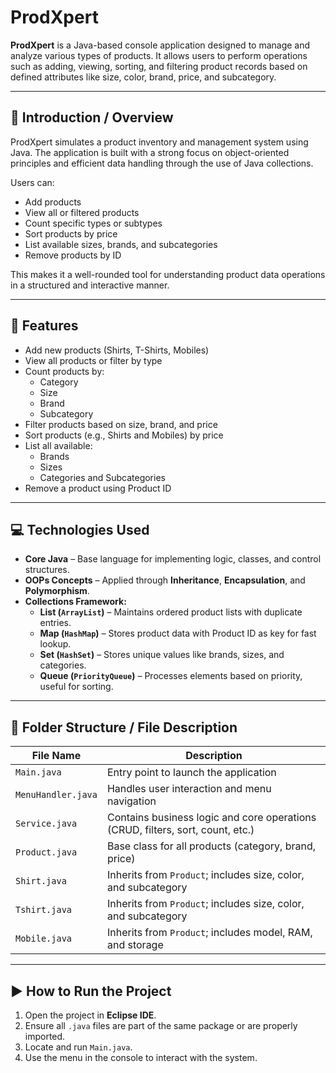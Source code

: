 # ProdXpert

**ProdXpert** is a Java-based console application designed to manage and analyze various types of products. It allows users to perform operations such as adding, viewing, sorting, and filtering product records based on defined attributes like size, color, brand, price, and subcategory.

---

## 🧾 Introduction / Overview

ProdXpert simulates a product inventory and management system using Java. The application is built with a strong focus on object-oriented principles and efficient data handling through the use of Java collections.

Users can:
- Add products
- View all or filtered products
- Count specific types or subtypes
- Sort products by price
- List available sizes, brands, and subcategories
- Remove products by ID

This makes it a well-rounded tool for understanding product data operations in a structured and interactive manner.

---

## 🚀 Features

- Add new products (Shirts, T-Shirts, Mobiles)
- View all products or filter by type
- Count products by:
  - Category
  - Size
  - Brand
  - Subcategory
- Filter products based on size, brand, and price
- Sort products (e.g., Shirts and Mobiles) by price
- List all available:
  - Brands
  - Sizes
  - Categories and Subcategories
- Remove a product using Product ID

---

## 💻 Technologies Used

- **Core Java** – Base language for implementing logic, classes, and control structures.  
- **OOPs Concepts** – Applied through **Inheritance**, **Encapsulation**, and **Polymorphism**.  
- **Collections Framework:**
  - **List (`ArrayList`)** – Maintains ordered product lists with duplicate entries.  
  - **Map (`HashMap`)** – Stores product data with Product ID as key for fast lookup.  
  - **Set (`HashSet`)** – Stores unique values like brands, sizes, and categories.  
  - **Queue (`PriorityQueue`)** – Processes elements based on priority, useful for sorting.  

---

## 📂 Folder Structure / File Description

| File Name          | Description |
|--------------------|-------------|
| `Main.java`        | Entry point to launch the application |
| `MenuHandler.java` | Handles user interaction and menu navigation |
| `Service.java`     | Contains business logic and core operations (CRUD, filters, sort, count, etc.) |
| `Product.java`     | Base class for all products (category, brand, price) |
| `Shirt.java`       | Inherits from `Product`; includes size, color, and subcategory |
| `Tshirt.java`      | Inherits from `Product`; includes size, color, and subcategory |
| `Mobile.java`      | Inherits from `Product`; includes model, RAM, and storage |

---

## ▶️ How to Run the Project

1. Open the project in **Eclipse IDE**.
2. Ensure all `.java` files are part of the same package or are properly imported.
3. Locate and run `Main.java`.
4. Use the menu in the console to interact with the system.

